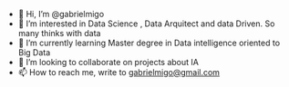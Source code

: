 - 👋 Hi, I’m @gabrielmigo
- 👀 I’m interested in Data Science , Data Arquitect and data Driven. So many thinks with data
- 🌱 I’m currently learning Master degree in Data intelligence oriented to Big Data
- 💞️ I’m looking to collaborate on projects about IA
- 📫 How to reach me, write to gabrielmigo@gmail.com 

<!---
gabrielmigo/gabrielmigo is a ✨ special ✨ repository because its `README.md` (this file) appears on your GitHub profile.
You can click the Preview link to take a look at your changes.
--->
